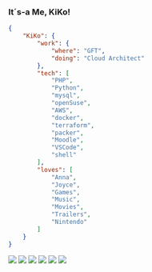### It´s-a Me, KiKo!

```json
{
	"KiKo": {
		"work": {
			"where": "GFT",
			"doing": "Cloud Architect"
		},
		"tech": [
			"PHP",
			"Python",
			"mysql",
			"openSuse",
			"AWS",
			"docker",
			"terraform",
			"packer",
			"Moodle",
			"VSCode",
			"shell"
		],
		"loves": [
			"Anna",
			"Joyce",
			"Games",
			"Music",
			"Movies",
			"Trailers",
			"Nintendo"
		]
	}
}
```

[![](https://img.shields.io/badge/portifolio-kiko.sh-1?style=flat&logo=google-chrome&logoColor=white&color=yellowgreen)](https://kiko.sh)
[![](https://img.shields.io/badge/twitter-felipekiko-1?style=flat&logo=twitter&logoColor=white&color=yellowgreen)](https://twitter.com/felipekiko)
[![](https://img.shields.io/badge/linkedin-felipekiko-1?style=flat&logo=linkedin&logoColor=white&color=yellowgreen)](https://www.linkedin.com/in/felipekiko)
[![](https://img.shields.io/badge/medium-felipekiko-1?style=flat&logo=medium&logoColor=white&color=yellowgreen)](https://felipekiko.medium.com)
[![](https://img.shields.io/badge/slideshare-felipecampos41-1?style=flat&logo=slideshare&logoColor=white&color=yellowgreen)](https://pt2.slideshare.net/FelipeCampos41)
[![](https://img.shields.io/badge/facebook-hiperkiko-1?style=flat&logo=facebook&logoColor=white&color=yellowgreen)](https://www.facebook.com/hiperkiko)

